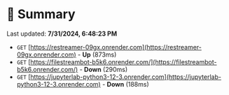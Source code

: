 # 📖 Summary
Last updated: **7/31/2024, 6:48:23 PM**

- `GET` [https://restreamer-09gx.onrender.com](https://restreamer-09gx.onrender.com) - **Up** (873ms)
- `GET` [https://filestreambot-b5k6.onrender.com/](https://filestreambot-b5k6.onrender.com/) - **Down** (290ms)
- `GET` [https://jupyterlab-python3-12-3.onrender.com](https://jupyterlab-python3-12-3.onrender.com) - **Down** (188ms)
